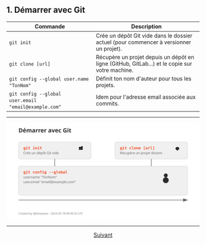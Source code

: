 ## 1. Démarrer avec Git

| Commande | Description |
|----------|-------------|
| `git init` | Crée un dépôt Git vide dans le dossier actuel (pour commencer à versionner un projet). |
| `git clone [url]` | Récupère un projet depuis un dépôt en ligne (GitHub, GitLab...) et le copie sur votre machine. |
| `git config --global user.name "TonNom"` | Définit ton nom d'auteur pour tous les projets. |
| `git config --global user.email "email@example.com"` | Idem pour l'adresse email associée aux commits. |

---

<div align="center">
  <img src="../assets/svg/getting-started.svg" alt="Démarrer avec Git - Commandes de base" width="800">
</div>

---

<p align="center">
<a href="./changements.md">Suivant</a>
</p>